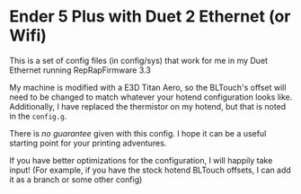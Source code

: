 # Ender 5 Plus with Duet 2 Ethernet (or Wifi)

This is a set of config files (in config/sys) that work for me in my Duet Ethernet running RepRapFirmware 3.3

My machine is modified with a E3D Titan Aero, so the BLTouch's offset will need to be changed to match whatever your hotend configuration looks like. 
Additionally, I have replaced the thermistor on my hotend, but that is noted in the `config.g`.

There is *no guarantee* given with this config. I hope it can be a useful starting point for your printing adventures.

If you have better optimizations for the configuration, I will happily take input! (For example, if you have the stock hotend BLTouch offsets, I can add it as a branch or some other config)
